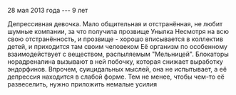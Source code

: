 28 мая 2013 года --- 9 лет

Депрессивная девочка. 
Мало общительная и отстранённая, не любит шумные компании, за что получила прозвище Унылка
Несмотря на всю свою отстранённость, и прозвище - хорошо вписывается в коллектив детей, и приходится там своим человеком
Её организм по особенному взаимодействует с веществом, распыляемым "Мельницей". Блокаторы норадреналина вызывают в ней побочку, которая снижает выработку эндорфинов.
Впрочем, суицидальных мыслей, она не испытывает, а её депрессия находится в слабой форме. Тем не менее, чтобы чем-то её развеселить, нужно приложить немалые усилия